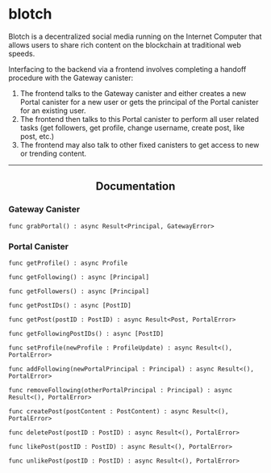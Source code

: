 # blotch

Blotch is a decentralized social media running on the Internet Computer that allows users to share rich content on the blockchain at traditional web speeds.

Interfacing to the backend via a frontend involves completing a handoff procedure with the Gateway canister:

1) The frontend talks to the Gateway canister and either creates a new Portal canister for a new user or gets the principal of the Portal canister for an existing user.
2) The frontend then talks to this Portal canister to perform all user related tasks (get followers, get profile, change username, create post, like post, etc.)
3) The frontend may also talk to other fixed canisters to get access to new or trending content.

---

<h2 align="center"><b>Documentation</b></h2>

<h3>Gateway Canister</h3>

```
func grabPortal() : async Result<Principal, GatewayError>
```

<h3>Portal Canister</h3>

```
func getProfile() : async Profile
```

```
func getFollowing() : async [Principal]
```

```
func getFollowers() : async [Principal]
```

```
func getPostIDs() : async [PostID]
```

```
func getPost(postID : PostID) : async Result<Post, PortalError>
```

```
func getFollowingPostIDs() : async [PostID]
```

```
func setProfile(newProfile : ProfileUpdate) : async Result<(), PortalError>
```

```
func addFollowing(newPortalPrincipal : Principal) : async Result<(), PortalError>
```

```
func removeFollowing(otherPortalPrincipal : Principal) : async Result<(), PortalError>
```

```
func createPost(postContent : PostContent) : async Result<(), PortalError>
```

```
func deletePost(postID : PostID) : async Result<(), PortalError>
```

```
func likePost(postID : PostID) : async Result<(), PortalError>
```

```
func unlikePost(postID : PostID) : async Result<(), PortalError>
```